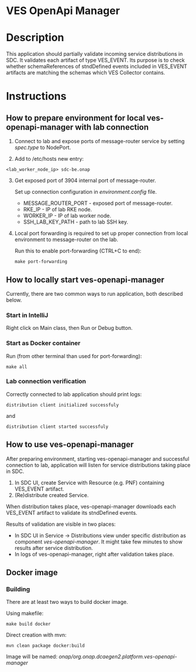# VES OpenApi Manager

# Description
This application should partially validate incoming service distributions in SDC. It validates each artifact of type
VES_EVENT. Its purpose is to check whether schemaReferences of stndDefined events included in VES_EVENT artifacts are
matching the schemas which VES Collector contains.

# Instructions

## How to prepare environment for local ves-openapi-manager with lab connection

1. Connect to lab and expose ports of message-router service by setting *spec.type* to NodePort.

2. Add to /etc/hosts new entry:
```
<lab_worker_node_ip> sdc-be.onap
```

3. Get exposed port of 3904 internal port of message-router.
   
   Set up connection configuration in *environment.config* file.
   - MESSAGE_ROUTER_PORT - exposed port of message-router.
   - RKE_IP - IP of lab RKE node.
   - WORKER_IP - IP of lab worker node.
   - SSH_LAB_KEY_PATH - path to lab SSH key.
    
4. Local port forwarding is required to set up proper connection from local environment to message-router on the lab.
   
   Run this to enable port-forwarding (CTRL+C to end):
   ```
   make port-forwarding
   ```

## How to locally start ves-openapi-manager
Currently, there are two common ways to run application, both described below.

### Start in IntelliJ
Right click on Main class, then Run or Debug button.

### Start as Docker container
Run (from other terminal than used for port-forwarding):
```
make all
```

### Lab connection verification
Correctly connected to lab application should print logs:
```
distribution client initialized successfuly
```
and
```
distribution client started successfuly
```

## How to use ves-openapi-manager
After preparing environment, starting ves-openapi-manager and successful connection to lab, application will listen for
service distributions taking place in SDC. 

1. In SDC UI, create Service with Resource (e.g. PNF) containing VES_EVENT artifact.
2. (Re)distribute created Service.

When distribution takes place, ves-openapi-manager downloads each VES_EVENT artifact to validate its stndDefined events.

Results of validation are visible in two places:
- In SDC UI in Service -> Distributions view under specific distribution as component *ves-openapi-manager*.
  It might take few minutes to show results after service distribution.
- In logs of ves-openapi-manager, right after validation takes place.

## Docker image

### Building
There are at least two ways to build docker image.

Using makefile:
```
make build docker
```

Direct creation with mvn: 
```
mvn clean package docker:build
```

Image will be named: *onap/org.onap.dcaegen2.platform.ves-openapi-manager*